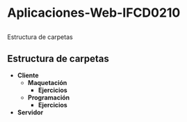 # Aplicaciones-Web-IFCD0210

##
Estructura de carpetas

## Estructura de carpetas

* **Cliente**
    * **Maquetación**
        * **Ejercicios**
    * **Programación**
        * **Ejercicios**
* **Servidor**
